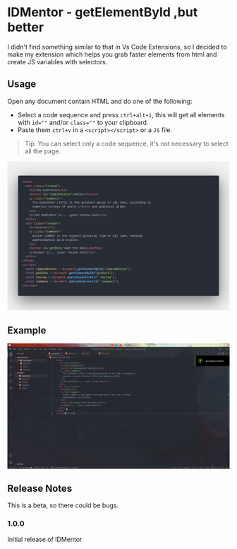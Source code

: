# IDMentor - getElementById ,but better

I didn't find something similar to that in Vs Code Extensions, so I decided to make my extension which helps you grab faster elements from html and create JS variables with selectors.

## Usage

Open any document contain HTML and do one of the following:

- Select a code sequence and press `ctrl+alt+i`, this will get all elements with `id=""` and/or `class=""` to your clipboard.
- Paste them `ctrl+v` in a `<script></script>` or a `JS` file.

> Tip: You can select only a code sequence, it's not necessary to select all the page.

![img](https://raw.githubusercontent.com/kirillpanfile/idmentor/master/static/code.png)

## Example

![gif](https://raw.githubusercontent.com/kirillpanfile/idmentor/master/static/code.gif)

## Release Notes

This is a beta, so there could be bugs.

### 1.0.0

Initial release of IDMentor
